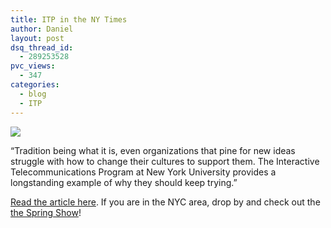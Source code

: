 ```yaml
---
title: ITP in the NY Times
author: Daniel
layout: post
dsq_thread_id:
  - 289253528
pvc_views:
  - 347
categories:
  - blog
  - ITP
---
```

<p><a href="http://www.nytimes.com/2007/05/06/business/yourmoney/06frame.html"><img src="http://www.shiffman.net/itp/nytimes.jpg"/></a></p>
<p>&#8220;Tradition being what it is, even organizations that pine for new ideas struggle with how to change their cultures to support them. The Interactive Telecommunications Program at New York University provides a longstanding example of why they should keep trying.&#8221;</p>
<p><a href="http://www.nytimes.com/2007/05/06/business/yourmoney/06frame.html">Read the article here</a>.   If you are in the NYC area, drop by and check out the <a href="http://itp.nyu.edu/show">the Spring Show</a>!</p>
